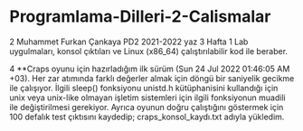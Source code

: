 # Programlama-Dilleri-2-Calismalar
2   Muhammet Furkan Çankaya PD2 2021-2022 yaz
3  Hafta 1 Lab uygulmaları, konsol çıktıları ve Linux (x86_64) çalıştırılabilir kod ile beraber.

4  **Craps oyunu için hazırladığım ilk sürüm (Sun 24 Jul 2022 01:46:05 AM +03). Her zar atımında farklı değerler almak için döngü bir saniyelik gecikme ile çalışıyor. İlgili sleep() fonksiyonu unistd.h kütüphanisini kullandığı için unix veya unix-like olmayan işletim sistemleri için ilgili fonksiyonun muadili ile değiştirilmesi gerekiyor. Ayrıca oyunun doğru çalıştığını göstermek için 100 defalık test çıktısını kaydedip; craps_konsol_kaydı.txt adıyla yükledim.

